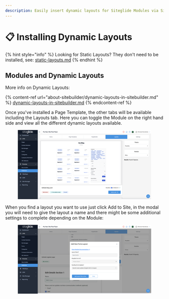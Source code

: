 ```yaml
---
description: Easily insert dynamic layouts for Siteglide Modules via SiteBuilder
---
```


# 📋 Installing Dynamic Layouts



{% hint style="info" %}
Looking for Static Layouts? They don't need to be installed, see: [static-layouts.md](about-sitebuilder/static-layouts.md "mention")
{% endhint %}

## Modules and Dynamic Layouts <a href="#modules-and-dynamic-layouts" id="modules-and-dynamic-layouts"></a>

More info on Dynamic Layouts:

{% content-ref url="about-sitebuilder/dynamic-layouts-in-sitebuilder.md" %}
[dynamic-layouts-in-sitebuilder.md](about-sitebuilder/dynamic-layouts-in-sitebuilder.md)
{% endcontent-ref %}

Once you've installed a Page Template, the other tabs will be available including the Layouts tab. Here you can toggle the Module on the right hand side and view all the different dynamic layouts available.

<figure><img src="../../.gitbook/assets/SiteBuilder-Layouts.png" alt=""><figcaption></figcaption></figure>

When you find a layout you want to use just click Add to Site, in the modal you will need to give the layout a name and there might be some additional settings to complete depending on the Module:

<figure><img src="../../.gitbook/assets/SiteBuilder-Layouts-Form-Layout-Install.png" alt=""><figcaption></figcaption></figure>
